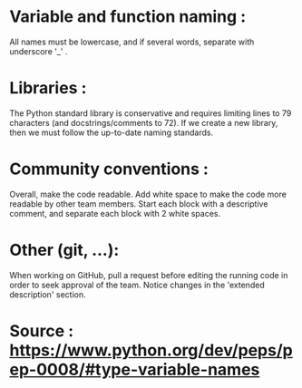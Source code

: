 # Variable and function naming :

All names must be lowercase, and if several words, separate with underscore '_' .                                                                                                                                                                 


# Libraries : 

The Python standard library is conservative and requires limiting lines to 79 characters (and docstrings/comments to 72).
If we create a new library, then we must follow the up-to-date naming standards.


# Community conventions : 

Overall, make the code readable. Add white space to make the code more readable by other team members.
Start each block with a descriptive comment, and separate each block with 2 white spaces.


# Other (git, ...):

When working on GitHub, pull a request before editing the running code in order to seek approval of the team.
Notice changes in the 'extended description' section.

# Source : https://www.python.org/dev/peps/pep-0008/#type-variable-names
